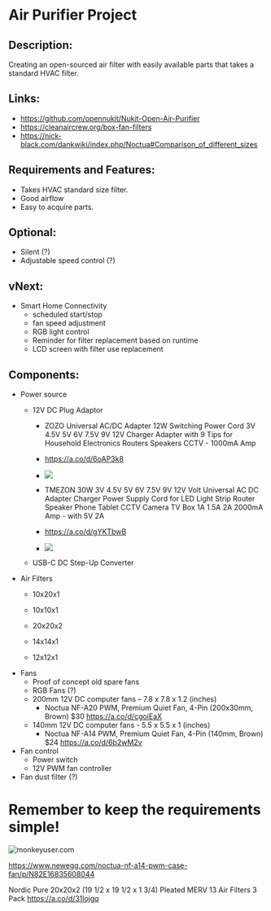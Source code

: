 # Air Purifier Project

## Description:

Creating an open-sourced air filter with easily available parts that takes a standard HVAC filter.

## Links:

- https://github.com/opennukit/Nukit-Open-Air-Purifier
- https://cleanaircrew.org/box-fan-filters
- https://nick-black.com/dankwiki/index.php/Noctua#Comparison_of_different_sizes 

## Requirements and Features:
- Takes HVAC standard size filter.
- Good airflow
- Easy to acquire parts.
	
## Optional:
- Silent (?)
- Adjustable speed control (?)
	
## vNext:
- Smart Home Connectivity
	- scheduled start/stop
	- fan speed adjustment
	- RGB light control
	- Reminder for filter replacement based on runtime
	- LCD screen with filter use replacement

## Components:
- Power source
	- 12V DC Plug Adaptor
		- ZOZO Universal AC/DC Adapter 12W Switching Power Cord 3V 4.5V 5V 6V 7.5V 9V 12V Charger Adapter with 9 Tips for Household Electronics Routers Speakers CCTV - 1000mA Amp
		- https://a.co/d/6oAP3k8
		- ![](https://m.media-amazon.com/images/I/61ZXDeiM9lL._AC_SL1500_.jpg)

		- TMEZON 30W 3V 4.5V 5V 6V 7.5V 9V 12V Volt Universal AC DC Adapter Charger Power Supply Cord for LED Light Strip Router Speaker Phone Tablet CCTV Camera TV Box 1A 1.5A 2A 2000mA Amp - with 5V 2A
		- https://a.co/d/gYKTbwB
		- ![](https://m.media-amazon.com/images/I/71hw0WtJsOL._AC_SL1500_.jpg)

	- USB-C DC Step-Up Converter
- Air Filters
	- 10x20x1
	- 10x10x1

	- 20x20x2
	- 14x14x1
	- 12x12x1
- Fans
	- Proof of concept old spare fans
	- RGB Fans (?)
	- 200mm 12V DC computer fans – 7.8 x 7.8 x 1.2 (inches)
		- Noctua NF-A20 PWM, Premium Quiet Fan, 4-Pin (200x30mm, Brown) $30
		https://a.co/d/cgoiEaX 
	- 140mm 12V DC computer fans - 5.5 x 5.5 x 1 (inches)
		- Noctua NF-A14 PWM, Premium Quiet Fan, 4-Pin (140mm, Brown) $24
		https://a.co/d/6b2wM2v 
- Fan control
	- Power switch
	- 12V PWM fan controller
- Fan dust filter (?)



# Remember to keep the requirements simple!
![monkeyuser.com](https://devhumor.com/content/uploads/images/December2016/requirements-vs-implementation.png)
 

 
https://www.newegg.com/noctua-nf-a14-pwm-case-fan/p/N82E16835608044 

 
Nordic Pure 20x20x2 (19 1/2 x 19 1/2 x 1 3/4) Pleated MERV 13 Air Filters 3 Pack 
https://a.co/d/31lojgq
